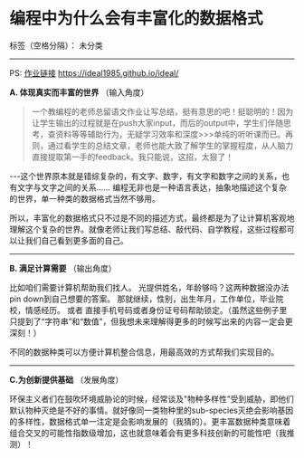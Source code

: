﻿# 编程中为什么会有丰富化的数据格式




标签（空格分隔）： 未分类

---

PS: [作业链接][1] 
https://ideal1985.github.io/ideal/

**A. 体现真实而丰富的世界** （输入角度）
>   一个教编程的老师总留语文作业让写总结，挺有意思的吧！挺聪明的！因为让学生输出的过程就是在push大家input，而后的output中，学生们伴随思考，查资料等等辅助行为，无疑学习效率和深度>>>单纯的听听课而已。再则，通过看学生的总结文章，老师也能大致了解学生的掌握程度，从人脑力直接提取第一手的feedback。我只能说，这招，太狠了！


---这个世界原本就是错综复杂的，有文字、数字，有文字和数字之间的关系，也有文字与文字之间的关系…… 编程无非也是一种语言表达，抽象地描述这个复杂的世界，单一种类的数据格式当然不够用。


所以，丰富化的数据格式只不过是不同的描述方式，最终都是为了让计算机客观地理解这个复杂的世界。就像老师让我们写总结、敲代码、自学教程，这些过程都可以让我们自己看到更多面的自己。

---

**B. 满足计算需要** （输出角度）

比如咱们需要计算机帮助我们找人。
光提供姓名，年龄够吗？这两种数据没办法pin down到自己想要的答案。
那就继续，性别，出生年月，工作单位，毕业院校，情感经历。
或者 直接手机号码或者身份证号码帮助锁定。（虽然这些例子里只提到了“字符串”和“数值"，但我想未来理解得更多的时候写出来的内容一定会更深刻！）

不同的数据种类可以方便计算机整合信息，用最高效的方式帮我们实现目的。

---
**C.为创新提供基础** （发展角度）

环保主义者们在鼓吹环境威胁论的时候，经常谈及"物种多样性”受到威胁，即他们默认物种灭绝是不好的事情。就好像同一类物种里的sub-species灭绝会影响基因的多样性，数据格式单一注定是会影响发展的（我猜的）。更丰富数据种类意味着组合交叉的可能性指数级增加，这也就意味着会有更多科技创新的可能性吧（我推测）！


  [1]: https://ideal1985.github.io/ideal/